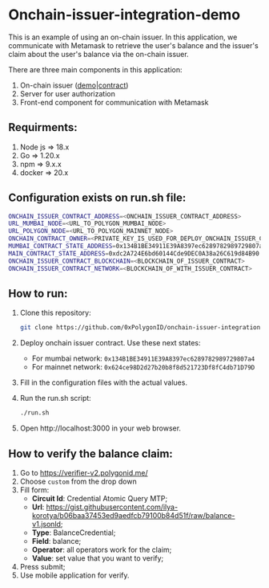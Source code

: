 # Onchain-issuer-integration-demo

This is an example of using an on-chain issuer. In this application, we communicate with Metamask to retrieve the user's balance and the issuer's claim about the user's balance via the on-chain issuer.

There are three main components in this application:

1. On-chain issuer ([demo](https://github.com/0xPolygonID/onchain-issuer-demo/)|[contract](https://github.com/iden3/contracts))
2. Server for user authorization
3. Front-end component for communication with Metamask

## Requirments:

1. Node js => 18.x
2. Go => 1.20.x
3. npm => 9.x.x
4. docker => 20.x

## Configuration exists on run.sh file:

```bash
ONCHAIN_ISSUER_CONTRACT_ADDRESS=<ONCHAIN_ISSUER_CONTRACT_ADDRESS>
URL_MUMBAI_NODE=<URL_TO_POLYGON_MUMBAI_NODE>
URL_POLYGON_NODE=<URL_TO_POLYGON_MAINNET_NODE>
ONCHAIN_CONTRACT_OWNER=<PRIVATE_KEY_IS_USED_FOR_DEPLOY_ONCHAIN_ISSUER_CONTRACT>
MUMBAI_CONTRACT_STATE_ADDRESS=0x134B1BE34911E39A8397ec6289782989729807a4
MAIN_CONTRACT_STATE_ADDRESS=0xdc2A724E6bd60144Cde9DEC0A38a26C619d84B90
ONCHAIN_ISSUER_CONTRACT_BLOCKCHAIN=<BLOCKCHAIN_OF_ISSUER_CONTRACT>
ONCHAIN_ISSUER_CONTRACT_NETWORK=<BLOCKCHAIN_OF_WITH_ISSUER_CONTRACT>
```

## How to run:

1. Clone this repository:
   ```bash
   git clone https://github.com/0xPolygonID/onchain-issuer-integration-demo
   ```
2. Deploy onchain issuer contract. Use these next states:
   - For mumbai network: `0x134B1BE34911E39A8397ec6289782989729807a4`
   - For mainnet network: `0x624ce98D2d27b20b8f8d521723Df8fC4db71D79D`
3. Fill in the configuration files with the actual values.
4. Run the run.sh script:

   ```bash
   ./run.sh

   ```

5. Open http://localhost:3000 in your web browser.

## How to verify the balance claim:

1. Go to https://verifier-v2.polygonid.me/
2. Choose `custom` from the drop down
3. Fill form:
   - **Circuit Id**: Credential Atomic Query MTP;
   - **Url**: https://gist.githubusercontent.com/ilya-korotya/b06baa37453ed9aedfcb79100b84d51f/raw/balance-v1.jsonld;
   - **Type**: BalanceCredential;
   - **Field**: balance;
   - **Operator**: all operators work for the claim;
   - **Value**: set value that you want to verify;
4. Press submit;
5. Use mobile application for verify.
